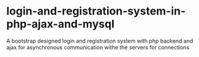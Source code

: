 # login-and-registration-system-in-php-ajax-and-mysql
A bootstrap designed login and registration system with php backend and ajax for asynchronous communication withe the servers for connections
